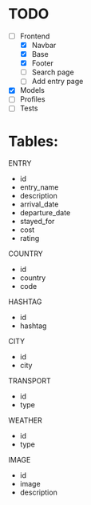 # TODO

- [ ] Frontend
  - [x] Navbar
  - [x] Base
  - [x] Footer
  - [ ] Search page
  - [ ] Add entry page
- [x] Models
- [ ] Profiles
- [ ] Tests

# Tables:

ENTRY
- id
- entry_name
- description
- arrival_date
- departure_date
- stayed_for
- cost
- rating

COUNTRY
- id
- country
- code

HASHTAG
- id
- hashtag

CITY
- id
- city

TRANSPORT
- id
- type

WEATHER
- id
- type

IMAGE
- id
- image
- description
